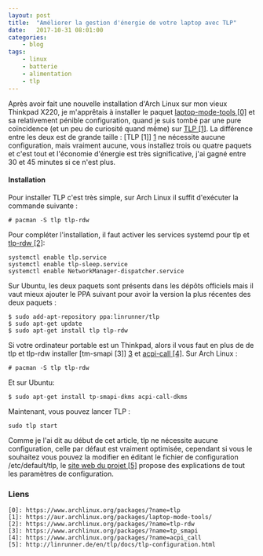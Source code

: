 ```yaml
---
layout: post
title:  "Améliorer la gestion d'énergie de votre laptop avec TLP"
date:   2017-10-31 08:01:00
categories:
    - blog
tags:
    - linux
    - batterie
    - alimentation
    - tlp
---
```


Après avoir fait une nouvelle installation d'Arch Linux sur mon vieux Thinkpad X220, je m'apprêtais à installer le paquet  [laptop-mode-tools \[0\]][0] et sa relativement pénible configuration, quand je suis tombé par une pure coïncidence (et un peu de curiosité quand même) sur [TLP \[1\]][1]. La différence entre les deux est de grande taille : [TLP \[1\]] [1] ne nécessite aucune configuration, mais vraiment aucune, vous installez trois ou quatre paquets et c'est tout et l'économie d'énergie est très significative, j'ai gagné entre 30 et 45 minutes si ce n'est plus.

#### Installation
Pour installer TLP c'est très simple, sur Arch Linux il suffit d'exécuter la commande suivante :
~~~
# pacman -S tlp tlp-rdw
~~~

Pour compléter l'installation, il faut activer les services systemd pour tlp et [tlp-rdw \[2\]][2]:
 ~~~
systemctl enable tlp.service
systemctl enable tlp-sleep.service
systemctl enable NetworkManager-dispatcher.service
~~~

Sur Ubuntu, les deux paquets sont présents dans les dépôts officiels mais il vaut mieux ajouter le PPA suivant pour avoir la version la plus récentes des deux paquets :
~~~
$ sudo add-apt-repository ppa:linrunner/tlp
$ sudo apt-get update
$ sudo apt-get install tlp tlp-rdw
~~~

Si votre ordinateur portable est un Thinkpad, alors il vous faut en plus de de tlp et tlp-rdw installer [tm-smapi \[3\]] [3] et [acpi-call \[4\]][4]. Sur Arch Linux :
~~~
# pacman -S tlp tlp-rdw
~~~

Et sur Ubuntu:
~~~
$ sudo apt-get install tp-smapi-dkms acpi-call-dkms
~~~

Maintenant, vous pouvez lancer TLP : 
~~~
sudo tlp start
~~~

Comme je l'ai dit au début de cet article, tlp ne nécessite aucune configuration, celle par défaut est vraiment optimisée, cependant si vous le souhaitez vous pouvez la modifier en éditant le fichier de configuration /etc/default/tlp, le [site web du projet \[5\]][5] propose des explications de tout les paramètres de configuration.

### Liens
~~~
[0]: https://www.archlinux.org/packages/?name=tlp
[1]: https://aur.archlinux.org/packages/laptop-mode-tools/
[2]: https://www.archlinux.org/packages/?name=tlp-rdw
[3]: https://www.archlinux.org/packages/?name=tp_smapi
[4]: https://www.archlinux.org/packages/?name=acpi_call
[5]: http://linrunner.de/en/tlp/docs/tlp-configuration.html
~~~
[0]: https://www.archlinux.org/packages/?name=tlp
[1]: https://aur.archlinux.org/packages/laptop-mode-tools/
[2]: https://www.archlinux.org/packages/?name=tlp-rdw
[3]: https://www.archlinux.org/packages/?name=tp_smapi
[4]: https://www.archlinux.org/packages/?name=acpi_call
[5]: http://linrunner.de/en/tlp/docs/tlp-configuration.html
